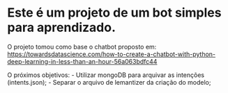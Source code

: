 # Este é um projeto de um bot simples para aprendizado.

O projeto tomou como base o chatbot proposto em: https://towardsdatascience.com/how-to-create-a-chatbot-with-python-deep-learning-in-less-than-an-hour-56a063bdfc44

O próximos objetivos:
     - Utilizar mongoDB para arquivar as intenções (intents.json);
     - Separar o arquivo de lemantizer da criação do modelo;